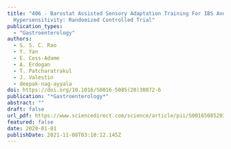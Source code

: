 ```yaml
---
title: "406 - Barostat Assisted Sensory Adaptation Training For IBS And Rectal
  Hypersensitivity: Randomized Controlled Trial"
publication_types:
  - "Gastroenterology"
authors:
  - S. S. C. Rao
  - Y. Yan
  - E. Coss-Adame
  - A. Erdogan
  - T. Patcharatrakul
  - J. Valestin
  - deepak-nag-ayyala
doi: https://doi.org/10.1016/S0016-5085(20)30872-6
publication: "*Gastroenterology*"
abstract: ""
draft: false
url_pdf: https://www.sciencedirect.com/science/article/pii/S0016508520308726
featured: false
date: 2020-01-01
publishDate: 2021-11-08T03:10:12.145Z
---
```

